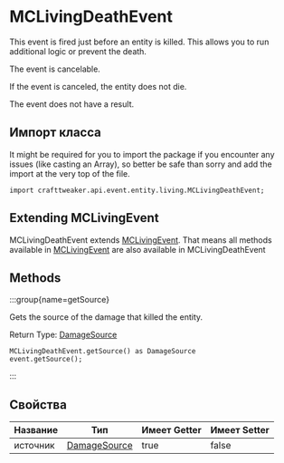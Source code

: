 # MCLivingDeathEvent

This event is fired just before an entity is killed. This allows you to run additional logic or prevent the death.

The event is cancelable.

If the event is canceled, the entity does not die.

The event does not have a result.



## Импорт класса

It might be required for you to import the package if you encounter any issues (like casting an Array), so better be safe than sorry and add the import at the very top of the file.
```zenscript
import crafttweaker.api.event.entity.living.MCLivingDeathEvent;
```


## Extending MCLivingEvent

MCLivingDeathEvent extends [MCLivingEvent](/vanilla/api/event/entity/MCLivingEvent). That means all methods available in [MCLivingEvent](/vanilla/api/event/entity/MCLivingEvent) are also available in MCLivingDeathEvent

## Methods

:::group{name=getSource}

Gets the source of the damage that killed the entity.

Return Type: [DamageSource](/vanilla/api/util/DamageSource)

```zenscript
MCLivingDeathEvent.getSource() as DamageSource
event.getSource();
```

:::


## Свойства

| Название | Тип                                            | Имеет Getter | Имеет Setter |
| -------- | ---------------------------------------------- | ------------ | ------------ |
| источник | [DamageSource](/vanilla/api/util/DamageSource) | true         | false        |

